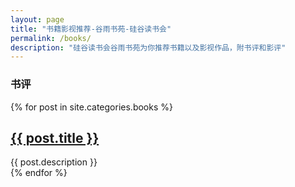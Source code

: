 ```yaml
---
layout: page
title: "书籍影视推荐-谷雨书苑-硅谷读书会"
permalink: /books/
description: "硅谷读书会谷雨书苑为你推荐书籍以及影视作品，附书评和影评"
---
```


<h3 class="section-heading text-center">书评</a></h3>
<div class="tiles">
{% for post in site.categories.books %} 
                <h2><a href="{{ post.url }}">{{ post.title }}</a></h2>
                <div class="title-desc">{{ post.description }}</div>
{% endfor %}
</div><!-- /.tiles -->

